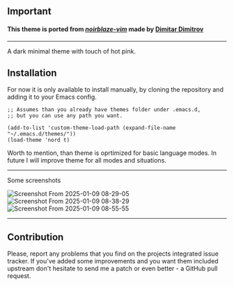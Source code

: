 ## Important

#### This theme is ported from *[noirblaze-vim](https://github.com/n1ghtmare/noirblaze-vim)* made by [Dimitar Dimitrov](https://github.com/n1ghtmare)

---

A dark minimal theme with touch of hot pink.

## Installation

For now it is only available to install manually,
by cloning the repository and adding it to your Emacs config.

```elisp
;; Assumes than you already have themes folder under .emacs.d,
;; but you can use any path you want.

(add-to-list 'custom-theme-load-path (expand-file-name "~/.emacs.d/themes/"))
(load-theme 'nord t)
```

Worth to mention, than theme is oprtimized for basic language modes. In future I will improve theme for all modes and situations.

---

Some screenshots

![Screenshot From 2025-01-09 08-29-05](https://github.com/user-attachments/assets/faa2d70a-5226-4bf6-aa2b-077d59ef0c07)
![Screenshot From 2025-01-09 08-38-29](https://github.com/user-attachments/assets/cd63a182-e202-4367-abbf-2e49df145b19)
![Screenshot From 2025-01-09 08-55-55](https://github.com/user-attachments/assets/f91b9276-b027-49de-a432-6811f4984227)


---

## Contribution

Please, report any problems that you find on the projects integrated issue tracker. If you've added some improvements and you want them included upstream don't hesitate to send me a patch or even better - a GitHub pull request.

